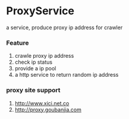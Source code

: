 # ProxyService
a service, produce proxy ip address for crawler
### Feature
1. crawle proxy ip address
2. check ip status
3. provide a ip pool
4. a http service to return random ip address

### proxy site support
1. http://www.xici.net.co
2. http://proxy.goubanjia.com
